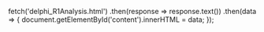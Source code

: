 fetch('delphi_R1Analysis.html')
  .then(response => response.text())
  .then(data => {
    document.getElementById('content').innerHTML = data;
  });
